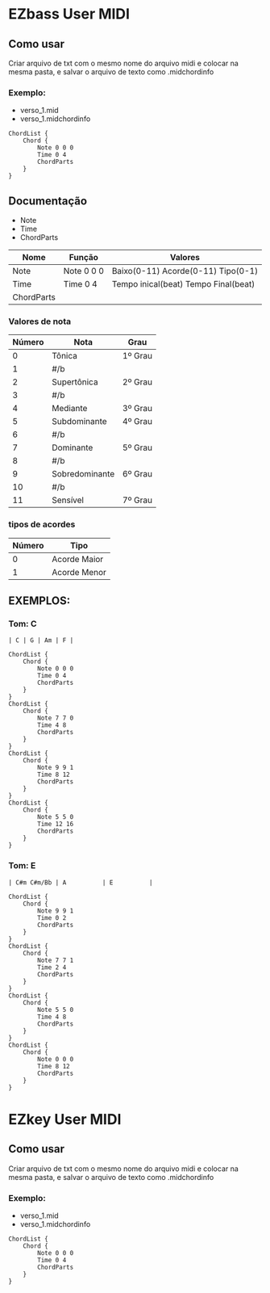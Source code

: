 # EZbass User MIDI
## Como usar

Criar arquivo de txt com o mesmo nome do arquivo midi e colocar na mesma pasta, e salvar o arquivo de texto como .midchordinfo

### Exemplo:
* verso_1.mid
* verso_1.midchordinfo

```
ChordList {
    Chord {
        Note 0 0 0 
        Time 0 4 
        ChordParts
    }
}
```

## Documentação

* Note
* Time
* ChordParts

Nome       | Função     | Valores
-----------|------------|-------------------------------------
Note       | Note 0 0 0 | Baixo(0-11) Acorde(0-11) Tipo(0-1)
Time       | Time 0 4   | Tempo inical(beat) Tempo Final(beat)
ChordParts ||

### Valores de nota
Número | Nota            | Grau
-------|-----------------|---------
0      | Tônica          | 1º Grau
1      | #/b             |
2      | Supertônica     | 2º Grau
3      | #/b             |
4      | Mediante        | 3º Grau
5      | Subdominante    | 4º Grau
6      | #/b             |
7      | Dominante       | 5º Grau
8      | #/b             |
9      | Sobredominante  | 6º Grau
10     | #/b             |
11     | Sensível        | 7º Grau

### tipos de acordes
Número | Tipo
-------|-------------
0      | Acorde Maior
1      | Acorde Menor

## EXEMPLOS: 
### Tom: C

```
| C | G | Am | F |
```

```
ChordList {
    Chord {
        Note 0 0 0
        Time 0 4
        ChordParts
    }
}
ChordList {
    Chord {
        Note 7 7 0
        Time 4 8
        ChordParts
    }
}
ChordList {
    Chord {
        Note 9 9 1
        Time 8 12
        ChordParts
    }
}
ChordList {
    Chord {
        Note 5 5 0
        Time 12 16
        ChordParts
    }
}
```

### Tom: E
```
| C#m C#m/Bb | A          | E          |
```

```
ChordList {
    Chord {
        Note 9 9 1
        Time 0 2
        ChordParts
    }
}
ChordList {
    Chord {
        Note 7 7 1
        Time 2 4
        ChordParts
    }
}
ChordList {
    Chord {
        Note 5 5 0
        Time 4 8
        ChordParts
    }
}
ChordList {
    Chord {
        Note 0 0 0
        Time 8 12
        ChordParts
    }
}
```

# EZkey User MIDI
## Como usar

Criar arquivo de txt com o mesmo nome do arquivo midi e colocar na mesma pasta, e salvar o arquivo de texto como .midchordinfo

### Exemplo:
* verso_1.mid
* verso_1.midchordinfo

```
ChordList {
    Chord {
        Note 0 0 0 
        Time 0 4 
        ChordParts
    }
}
```
